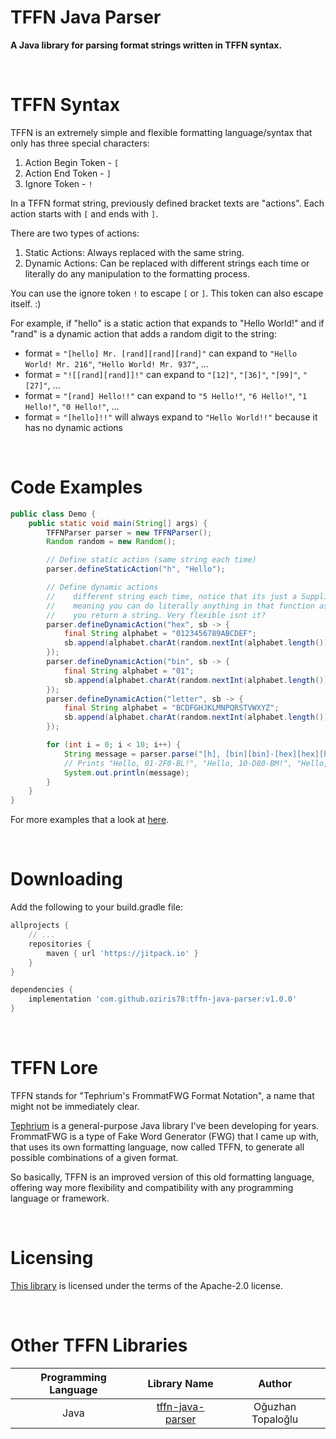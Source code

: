 


# TFFN Java Parser

<b>A Java library for parsing format strings written in TFFN syntax.</b>

<br>


# TFFN Syntax

TFFN is an extremely simple and flexible formatting language/syntax that only has three special characters:
1. Action Begin Token - `[`
2. Action End Token - `]`
3. Ignore Token - `!`

In a TFFN format string, previously defined bracket texts are "actions". Each action starts 
with `[` and ends with `]`.

There are two types of actions:
1. Static Actions: Always replaced with the same string.
2. Dynamic Actions: Can be replaced with different strings each time or literally do any manipulation to the formatting process.

You can use the ignore token `!` to escape `[` or `]`. This token can also escape itself. :)


For example, if "hello" is a static action that expands to "Hello World!" and if "rand" is a dynamic action
that adds a random digit to the string:
- format = `"[hello] Mr. [rand][rand][rand]"` can expand to `"Hello World! Mr. 216"`, `"Hello World! Mr. 937"`, ...
- format = `"![[rand][rand]]!"` can expand to `"[12]"`, `"[36]"`, `"[99]"`, `"[27]"`, ...
- format = `"[rand] Hello!!"` can expand to `"5 Hello!"`, `"6 Hello!"`, `"1 Hello!"`, `"0 Hello!"`, ...
- format = `"[hello]!!"` will always expand to `"Hello World!!"` because it has no dynamic actions

<br>


# Code Examples
```java
public class Demo {
    public static void main(String[] args) {
        TFFNParser parser = new TFFNParser();
        Random random = new Random();

        // Define static action (same string each time)
        parser.defineStaticAction("h", "Hello");

        // Define dynamic actions
        //    different string each time, notice that its just a Supplier<String>
        //    meaning you can do literally anything in that function as long as
        //    you return a string. Very flexible isnt it?
        parser.defineDynamicAction("hex", sb -> {
            final String alphabet = "0123456789ABCDEF";
            sb.append(alphabet.charAt(random.nextInt(alphabet.length())));
        });
        parser.defineDynamicAction("bin", sb -> {
            final String alphabet = "01";
            sb.append(alphabet.charAt(random.nextInt(alphabet.length())));
        });
        parser.defineDynamicAction("letter", sb -> {
            final String alphabet = "BCDFGHJKLMNPQRSTVWXYZ";
            sb.append(alphabet.charAt(random.nextInt(alphabet.length())));
        });

        for (int i = 0; i < 10; i++) {
            String message = parser.parse("[h], [bin][bin]-[hex][hex][hex]-[letter][letter]!!");
            // Prints "Hello, 01-2F0-BL!", "Hello, 10-D80-BM!", "Hello, 01-84A-XZ!", ... 
            System.out.println(message);
        }
    }
}
```

For more examples that a look at <a href="https://github.com/oziris78/tffn-java-parser/blob/main/src/test/java/com/twistral/tffn/TFFNTest.java">here</a>.

<br>


# Downloading

Add the following to your build.gradle file:

```gradle
allprojects {
    // ...
    repositories {
        maven { url 'https://jitpack.io' }
    }
}

dependencies {
    implementation 'com.github.oziris78:tffn-java-parser:v1.0.0'
}
```

<br>

# TFFN Lore

TFFN stands for "Tephrium's FrommatFWG Format Notation", a name that might not be immediately clear.

<a href="https://github.com/oziris78/tephrium">Tephrium</a> is a general-purpose Java library 
I've been developing for years. FrommatFWG is a type of Fake Word Generator (FWG) that I came 
up with, that uses its own formatting language, now called TFFN, to generate all possible 
combinations of a given format.

So basically, TFFN is an improved version of this old formatting language, offering way more 
flexibility and compatibility with any programming language or framework.

<br>

# Licensing

<a href="https://github.com/oziris78/tffn-java-parser">This library</a> is licensed under the terms of the Apache-2.0 license.

<br>


# Other TFFN Libraries

| Programming Language |                                Library Name                                 |        Author         |
|:--------------------:|:---------------------------------------------------------------------------:|:---------------------:|
|         Java         | <a href="https://github.com/oziris78/tffn-java-parser">tffn-java-parser</a> |  Oğuzhan Topaloğlu   |

